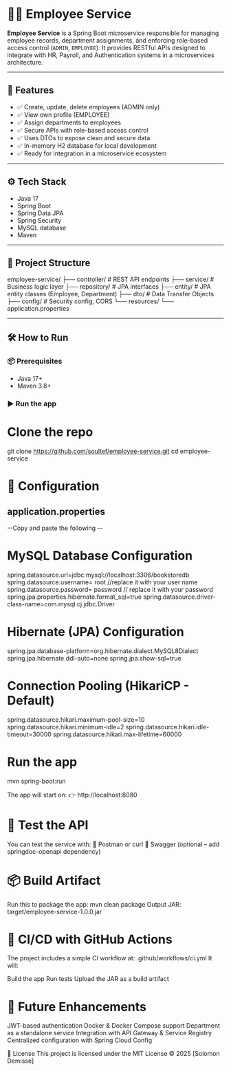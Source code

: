 # 🧑‍💼 Employee Service

**Employee Service** is a Spring Boot microservice responsible for managing employee records, department assignments, and enforcing role-based access control (`ADMIN`, `EMPLOYEE`). It provides RESTful APIs designed to integrate with HR, Payroll, and Authentication systems in a microservices architecture.

---

## 🚀 Features

- ✅ Create, update, delete employees (ADMIN only)
- ✅ View own profile (EMPLOYEE)
- ✅ Assign departments to employees
- ✅ Secure APIs with role-based access control
- ✅ Uses DTOs to expose clean and secure data
- ✅ In-memory H2 database for local development
- ✅ Ready for integration in a microservice ecosystem

---

## ⚙️ Tech Stack

- Java 17
- Spring Boot
- Spring Data JPA
- Spring Security
- MySQL database
- Maven

---

## 📁 Project Structure
employee-service/
├── controller/ # REST API endpoints
├── service/ # Business logic layer
├── repository/ # JPA interfaces
├── entity/ # JPA entity classes (Employee, Department)
├── dto/ # Data Transfer Objects
├── config/ # Security config, CORS
└── resources/
└── application.properties

---
## 🛠️ How to Run

### 📦 Prerequisites

- Java 17+
- Maven 3.8+

### ▶️ Run the app

# Clone the repo
git clone https://github.com/soultef/employee-service.git
cd employee-service

# 🧰 Configuration
## application.properties
--Copy and paste the following --

# MySQL Database Configuration
spring.datasource.url=jdbc:mysql://localhost:3306/bookstoredb
spring.datasource.username= root //replace it with your user name
spring.datasource.password= password // replace it with your password
spring.jpa.properties.hibernate.format_sql=true
spring.datasource.driver-class-name=com.mysql.cj.jdbc.Driver

# Hibernate (JPA) Configuration
spring.jpa.database-platform=org.hibernate.dialect.MySQL8Dialect
spring.jpa.hibernate.ddl-auto=none
spring.jpa.show-sql=true

# Connection Pooling (HikariCP - Default)
spring.datasource.hikari.maximum-pool-size=10
spring.datasource.hikari.minimum-idle=2
spring.datasource.hikari.idle-timeout=30000
spring.datasource.hikari.max-lifetime=60000

# Run the app
mvn spring-boot:run

The app will start on:
👉 http://localhost:8080

# 🧪 Test the API
You can test the service with:
🧪 Postman or curl
🧪 Swagger (optional – add springdoc-openapi dependency)

# 📦 Build Artifact
Run this to package the app:
mvn clean package
Output JAR: target/employee-service-1.0.0.jar

# 🔄 CI/CD with GitHub Actions
The project includes a simple CI workflow at:
.github/workflows/ci.yml
It will:

Build the app
Run tests
Upload the JAR as a build artifact

# 🧭 Future Enhancements
 JWT-based authentication
 Docker & Docker Compose support
 Department as a standalone service
 Integration with API Gateway & Service Registry
 Centralized configuration with Spring Cloud Config

📄 License
This project is licensed under the MIT License © 2025 [Solomon Demisse]


